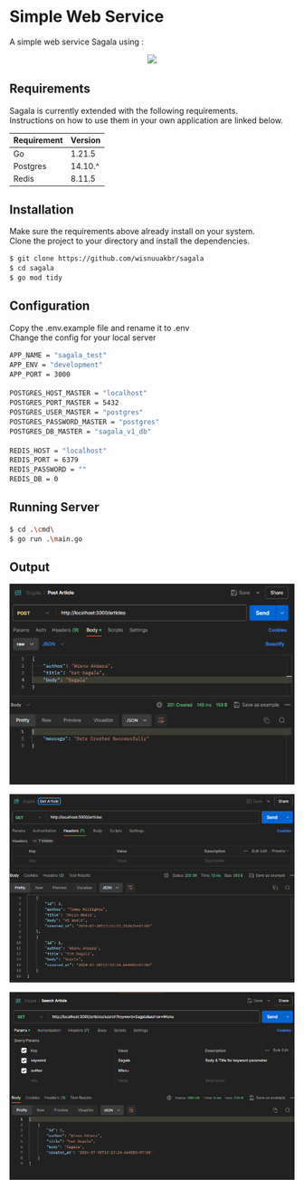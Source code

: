 # Simple Web Service

A simple web service Sagala using :

<p align="center"><a href="https://go.dev" target="_blank"><img src="https://go.dev/blog/go-brand/Go-Logo/SVG/Go-Logo_Blue.svg" width="400"></a></p>

## Requirements

Sagala is currently extended with the following requirements.  
Instructions on how to use them in your own application are linked below.

| Requirement | Version |
| ----------- | ------- |
| Go          | 1.21.5  |
| Postgres    | 14.10.^ |
| Redis       | 8.11.5  |

## Installation

Make sure the requirements above already install on your system.  
Clone the project to your directory and install the dependencies.

```bash
$ git clone https://github.com/wisnuuakbr/sagala
$ cd sagala
$ go mod tidy
```

## Configuration

Copy the .env.example file and rename it to .env  
Change the config for your local server

```bash
APP_NAME = "sagala_test"
APP_ENV = "development"
APP_PORT = 3000

POSTGRES_HOST_MASTER = "localhost"
POSTGRES_PORT_MASTER = 5432
POSTGRES_USER_MASTER = "postgres"
POSTGRES_PASSWORD_MASTER = "postgres"
POSTGRES_DB_MASTER = "sagala_v1_db"

REDIS_HOST = "localhost"
REDIS_PORT = 6379
REDIS_PASSWORD = ""
REDIS_DB = 0
```

## Running Server

```bash
$ cd .\cmd\
$ go run .\main.go
```

## Output

![Output Create Response](docs/create_response.png)

![Output GetAll Response](docs/get_all_response.png)

![Output Search Response](docs/search_response.png)
